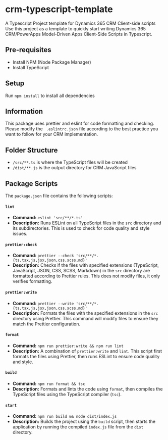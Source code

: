 # crm-typescript-template
A Typescript Project template for Dynamics 365 CRM Client-side scripts
Use this project as a template to quickly start writing Dynamics 365 CRM/PowerApps Model-Driven Apps Client-Side Scripts in Typescript.

## Pre-requisites
- Install NPM (Node Package Manager)
- Install TypeScript

## Setup

Run `npm install` to install all dependencies

## Information
This package uses prettier and eslint for code formatting and checking. Please modify the ` .eslintrc.json` file according to the best practice you want to follow for your CRM implementation.

## Folder Structure
- `/src/**.ts` is where the TypeScript files will be created
- `/dist/**.js` is the output directory for CRM JavaScript files

## Package Scripts

The `package.json` file contains the following scripts:

#### `lint`
- **Command:** `eslint 'src/**/*.ts'`
- **Description:** Runs ESLint on all TypeScript files in the `src` directory and its subdirectories. This is used to check for code quality and style issues.

#### `prettier:check`
- **Command:** `prettier --check 'src/**/*.{ts,tsx,js,jsx,json,css,scss,md}'`
- **Description:** Checks if the files with specified extensions (TypeScript, JavaScript, JSON, CSS, SCSS, Markdown) in the `src` directory are formatted according to Prettier rules. This does not modify files, it only verifies formatting.

#### `prettier:write`
- **Command:** `prettier --write 'src/**/*.{ts,tsx,js,jsx,json,css,scss,md}'`
- **Description:** Formats the files with the specified extensions in the `src` directory using Prettier. This command will modify files to ensure they match the Prettier configuration.

#### `format`
- **Command:** `npm run prettier:write && npm run lint`
- **Description:** A combination of `prettier:write` and `lint`. This script first formats the files using Prettier, then runs ESLint to ensure code quality and style.

#### `build`
- **Command:** `npm run format && tsc`
- **Description:** Formats and lints the code using `format`, then compiles the TypeScript files using the TypeScript compiler (`tsc`).

#### `start`
- **Command:** `npm run build && node dist/index.js`
- **Description:** Builds the project using the `build` script, then starts the application by running the compiled `index.js` file from the `dist` directory.

 
